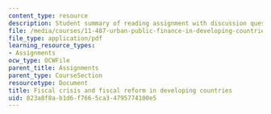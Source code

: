 ```yaml
---
content_type: resource
description: Student summary of reading assignment with discussion questions.
file: /media/courses/11-487-urban-public-finance-in-developing-countries-fall-2004/823a8f8ab1d6f7665ca34795774100e5_sess22summary.pdf
file_type: application/pdf
learning_resource_types:
- Assignments
ocw_type: OCWFile
parent_title: Assignments
parent_type: CourseSection
resourcetype: Document
title: Fiscal crisis and fiscal reform in developing countries
uid: 823a8f8a-b1d6-f766-5ca3-4795774100e5
---
```

